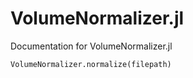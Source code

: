 # VolumeNormalizer.jl

Documentation for VolumeNormalizer.jl

```@docs
VolumeNormalizer.normalize(filepath)
```
